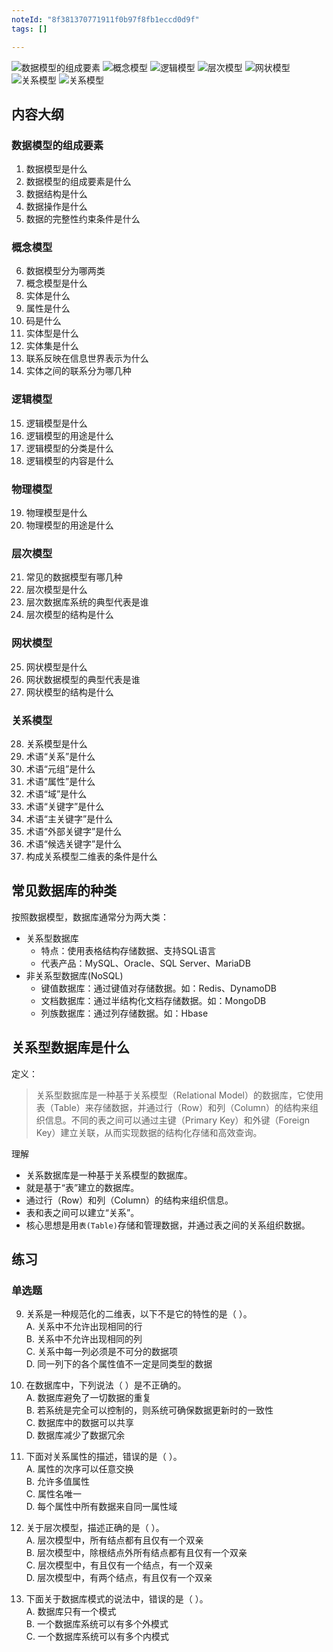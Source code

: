 ```yaml
---
noteId: "8f381370771911f0b97f8fb1eccd0d9f"
tags: []

---
```



![数据模型的组成要素](../images/006.jpeg)
![概念模型](../images/007.jpeg)
![逻辑模型](../images/008.jpeg)
![层次模型](../images/009.jpeg)
![网状模型](../images/010.jpeg)
![关系模型](../images/011.jpeg)
![关系模型](../images/012.jpeg)

## 内容大纲
### 数据模型的组成要素
1. 数据模型是什么
2. 数据模型的组成要素是什么
3. 数据结构是什么
4. 数据操作是什么
5. 数据的完整性约束条件是什么
### 概念模型
6. 数据模型分为哪两类
7. 概念模型是什么
8. 实体是什么
9.  属性是什么
10. 码是什么
11. 实体型是什么
12. 实体集是什么
13. 联系反映在信息世界表示为什么
14. 实体之间的联系分为哪几种
### 逻辑模型
15. 逻辑模型是什么
16. 逻辑模型的用途是什么
17. 逻辑模型的分类是什么
18. 逻辑模型的内容是什么
### 物理模型
19. 物理模型是什么
20. 物理模型的用途是什么
### 层次模型
21. 常见的数据模型有哪几种
22. 层次模型是什么
23. 层次数据库系统的典型代表是谁
24. 层次模型的结构是什么
### 网状模型
25. 网状模型是什么
26. 网状数据模型的典型代表是谁
27. 网状模型的结构是什么
### 关系模型
28. 关系模型是什么
29. 术语“关系”是什么
30. 术语“元组”是什么
31. 术语“属性”是什么
32. 术语“域”是什么
33. 术语“关键字”是什么
34. 术语“主关键字”是什么
35. 术语“外部关键字”是什么
36. 术语“候选关键字”是什么
37. 构成关系模型二维表的条件是什么



## 常见数据库的种类
按照数据模型，数据库通常分为两大类：

- 关系型数据库
    - 特点：使用表格结构存储数据、支持SQL语言
    - 代表产品：MySQL、Oracle、SQL Server、MariaDB
- 非关系型数据库(NoSQL)
    - 键值数据库：通过键值对存储数据。如：Redis、DynamoDB
    - 文档数据库：通过半结构化文档存储数据。如：MongoDB
    - 列族数据库：通过列存储数据。如：Hbase

## 关系型数据库是什么

定义：

> 关系型数据库是一种基于关系模型（Relational Model）的数据库，它使用表（Table）来存储数据，并通过行（Row）和列（Column）的结构来组织信息。不同的表之间可以通过主键（Primary Key）和外键（Foreign Key）建立关联，从而实现数据的结构化存储和高效查询。

理解

- 关系数据库是一种基于关系模型的数据库。
- 就是基于“表”建立的数据库。
- 通过行（Row）和列（Column）的结构来组织信息。
- 表和表之间可以建立“关系”。
- 核心思想是用`表(Table)`存储和管理数据，并通过表之间的关系组织数据。


## 练习
### 单选题
9. 关系是一种规范化的二维表，以下不是它的特性的是（ ）。  
   A. 关系中不允许出现相同的行  
   B. 关系中不允许出现相同的列  
   C. 关系中每一列必须是不可分的数据项  
   D. 同一列下的各个属性值不一定是同类型的数据  

10. 在数据库中，下列说法（ ）是不正确的。  
   A. 数据库避免了一切数据的重复  
   B. 若系统是完全可以控制的，则系统可确保数据更新时的一致性  
   C. 数据库中的数据可以共享  
   D. 数据库减少了数据冗余  

11. 下面对关系属性的描述，错误的是（ ）。  
   A. 属性的次序可以任意交换  
   B. 允许多值属性  
   C. 属性名唯一  
   D. 每个属性中所有数据来自同一属性域  

12. 关于层次模型，描述正确的是（ ）。  
   A. 层次模型中，所有结点都有且仅有一个双亲  
   B. 层次模型中，除根结点外所有结点都有且仅有一个双亲  
   C. 层次模型中，有且仅有一个结点，有一个双亲  
   D. 层次模型中，有两个结点，有且仅有一个双亲  

13. 下面关于数据库模式的说法中，错误的是（ ）。  
   A. 数据库只有一个模式  
   B. 一个数据库系统可以有多个外模式  
   C. 一个数据库系统可以有多个内模式  
